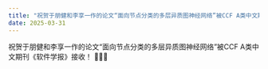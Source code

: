 ```yaml
---
title: "祝贺于朋健和李享一作的论文“面向节点分类的多层异质图神经网络”被CCF A类中文期刊《软件学报》接收！🎉🎉🎉"
date: 2025-03-31
---
```



<!--more-->

祝贺于朋健和李享一作的论文“面向节点分类的多层异质图神经网络”被CCF A类中文期刊《软件学报》接收！ 🎉🎉🎉
